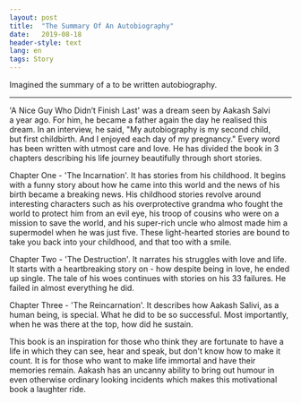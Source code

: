 ```yaml
---
layout: post
title:  "The Summary Of An Autobiography"
date:   2019-08-18
header-style: text
lang: en
tags: Story
---
```

Imagined the summary of a to be written autobiography.

---------

'A Nice Guy Who Didn’t Finish Last' was a dream seen by Aakash Salvi a year ago. For him, he became a father again the day he realised this dream. In an interview, he said, "My autobiography is my second child, but first childbirth. And I enjoyed each day of my pregnancy." Every word has been written with utmost care and love. He has divided the book in 3 chapters describing his life journey beautifully through short stories.

Chapter One - 'The Incarnation'. It has stories from his childhood. It begins with a funny story about how he came into this world and the news of his birth became a breaking news. His childhood stories revolve around interesting characters such as his overprotective grandma who fought the world to protect him from an evil eye, his troop of cousins who were on a mission to save the world, and his super-rich uncle who almost made him a supermodel when he was just five. These light-hearted stories are bound to take you back into your childhood, and that too with a smile.

Chapter Two - 'The Destruction'. It narrates his struggles with love and life. It starts with a heartbreaking story on - how despite being in love, he ended up single. The tale of his woes continues with stories on his 33 failures. He failed in almost everything he did.

Chapter Three - 'The Reincarnation'. It describes how Aakash Salivi, as a human being, is special. What he did to be so successful. Most importantly, when he was there at the top, how did he sustain.

This book is an inspiration for those who think they are fortunate to have a life in which they can see, hear and speak, but don't know how to make it count. It is for those who want to make life immortal and have their memories remain. Aakash has an uncanny ability to bring out humour in even otherwise ordinary looking incidents which makes this motivational book a laughter ride.
